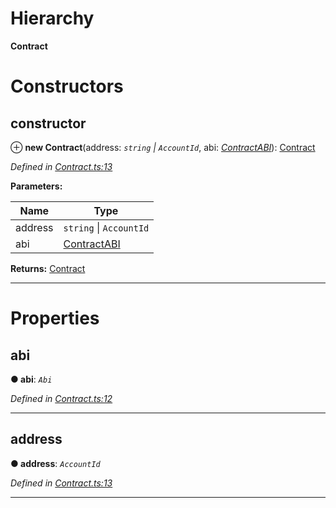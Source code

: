 

# Hierarchy

**Contract**

# Constructors

<a id="constructor"></a>

##  constructor

⊕ **new Contract**(address: *`string` \| `AccountId`*, abi: *[ContractABI](../modules/_types_.md#contractabi)*): [Contract](_contract_.contract.md)

*Defined in [Contract.ts:13](https://github.com/polkadot-js/api/blob/d38ccd1/packages/api-contract/src/Contract.ts#L13)*

**Parameters:**

| Name | Type |
| ------ | ------ |
| address | `string` \| `AccountId` |
| abi | [ContractABI](../modules/_types_.md#contractabi) |

**Returns:** [Contract](_contract_.contract.md)

___

# Properties

<a id="abi"></a>

##  abi

**● abi**: *`Abi`*

*Defined in [Contract.ts:12](https://github.com/polkadot-js/api/blob/d38ccd1/packages/api-contract/src/Contract.ts#L12)*

___
<a id="address"></a>

##  address

**● address**: *`AccountId`*

*Defined in [Contract.ts:13](https://github.com/polkadot-js/api/blob/d38ccd1/packages/api-contract/src/Contract.ts#L13)*

___

